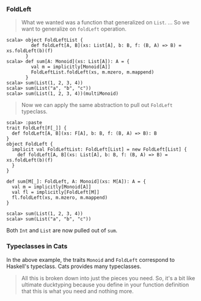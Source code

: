 
### FoldLeft

> What we wanted was a function that generalized on `List`. ... So we want to generalize on `foldLeft` operation.

```console
scala> object FoldLeftList {
         def foldLeft[A, B](xs: List[A], b: B, f: (B, A) => B) = xs.foldLeft(b)(f)
       }
scala> def sum[A: Monoid](xs: List[A]): A = {
         val m = implicitly[Monoid[A]]
         FoldLeftList.foldLeft(xs, m.mzero, m.mappend)
       }
scala> sum(List(1, 2, 3, 4))
scala> sum(List("a", "b", "c"))
scala> sum(List(1, 2, 3, 4))(multiMonoid)
```

> Now we can apply the same abstraction to pull out `FoldLeft` typeclass.

```console
scala> :paste
trait FoldLeft[F[_]] {
  def foldLeft[A, B](xs: F[A], b: B, f: (B, A) => B): B
}
object FoldLeft {
  implicit val FoldLeftList: FoldLeft[List] = new FoldLeft[List] {
    def foldLeft[A, B](xs: List[A], b: B, f: (B, A) => B) = xs.foldLeft(b)(f)
  }
}

def sum[M[_]: FoldLeft, A: Monoid](xs: M[A]): A = {
  val m = implicitly[Monoid[A]]
  val fl = implicitly[FoldLeft[M]]
  fl.foldLeft(xs, m.mzero, m.mappend)
}

scala> sum(List(1, 2, 3, 4))
scala> sum(List("a", "b", "c"))
```

Both `Int` and `List` are now pulled out of `sum`.

### Typeclasses in Cats

In the above example, the traits `Monoid` and `FoldLeft` correspond to Haskell's typeclass.
Cats provides many typeclasses.

> All this is broken down into just the pieces you need.
> So, it's a bit like ultimate ducktyping because you define in your function definition that this is what you need and nothing more.
